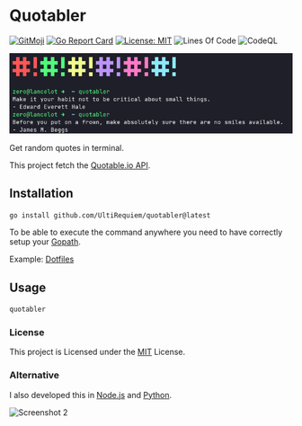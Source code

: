 # Quotabler

[![GitMoji](https://img.shields.io/badge/Gitmoji-%F0%9F%8E%A8%20-FFDD67.svg)](https://gitmoji.dev)
[![Go Report Card](https://goreportcard.com/badge/github.com/UltiRequiem/quotabler)](https://goreportcard.com/report/github.com/UltiRequiem/quotabler)
[![License: MIT](https://img.shields.io/badge/License-MIT-blue.svg)](https://opensource.org/licenses/MIT)
![Lines Of Code](https://img.shields.io/tokei/lines/github.com/UltiRequiem/quotabler?color=blue&label=Total%20Lines)
![CodeQL](https://github.com/UltiRequiem/quotabler/workflows/CodeQL/badge.svg)

![Screenshot](./screenshot.png)

Get random quotes in terminal.

This project fetch the [Quotable.io API](https://api.quotable.io/random).

## Installation

```bash
go install github.com/UltiRequiem/quotabler@latest
```

To be able to execute the command anywhere you need to have correctly setup your [Gopath](https://golang.org/doc/gopath_code).

Example: [Dotfiles](https://github.com/UltiRequiem/dotfiles/blob/53fece48cc95521e67a7a9277d6146aa14fe32f3/.zshrc#L32)

## Usage

```bash
quotabler
```

### License

This project is Licensed under the [MIT](./LICENSE.md) License.

### Alternative

I also developed this in [Node.js](https://github.com/UltiRequiem/ranmess) and [Python](https://github.com/UltiRequiem/quoteran).

![Screenshot 2](https://i.imgur.com/7ZX1ZKj.png)
